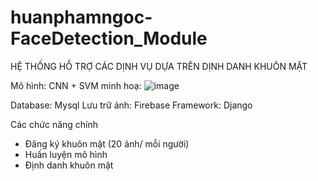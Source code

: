 ﻿# huanphamngoc-FaceDetection_Module
HỆ THỐNG HỖ TRỢ CÁC DỊNH VỤ DỰA TRÊN DỊNH DANH KHUÔN MẶT

Mô hình: CNN + SVM 
minh hoạ:
![image](https://user-images.githubusercontent.com/92494705/196887168-9d46d911-59a8-4f35-9929-b652418728cb.png)



Database: Mysql
Lưu trữ ảnh: Firebase
Framework: Django

Các chức năng chính
- Đăng ký khuôn mặt (20 ảnh/ mỗi người)
- Huấn luyện mô hình
- Định danh khuôn mặt

